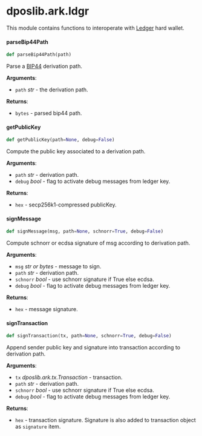 <a id="dposlib.ark.ldgr"></a>

# dposlib.ark.ldgr

This module contains functions to interoperate with [Ledger](
    https://ledger.com
) hard wallet.

<a id="dposlib.ark.ldgr.parseBip44Path"></a>

#### parseBip44Path

```python
def parseBip44Path(path)
```

Parse a [BIP44](
https://github.com/bitcoin/bips/blob/master/bip-0044.mediawiki
) derivation path.

**Arguments**:

- `path` _str_ - the derivation path.
  

**Returns**:

- `bytes` - parsed bip44 path.

<a id="dposlib.ark.ldgr.getPublicKey"></a>

#### getPublicKey

```python
def getPublicKey(path=None, debug=False)
```

Compute the public key associated to a derivation path.

**Arguments**:

- `path` _str_ - derivation path.
- `debug` _bool_ - flag to activate debug messages from ledger key.
  

**Returns**:

- `hex` - secp256k1-compressed publicKey.

<a id="dposlib.ark.ldgr.signMessage"></a>

#### signMessage

```python
def signMessage(msg, path=None, schnorr=True, debug=False)
```

Compute schnorr or ecdsa signature of msg according to derivation path.

**Arguments**:

- `msg` _str or bytes_ - message to sign.
- `path` _str_ - derivation path.
- `schnorr` _bool_ - use schnorr signature if True else ecdsa.
- `debug` _bool_ - flag to activate debug messages from ledger key.
  

**Returns**:

- `hex` - message signature.

<a id="dposlib.ark.ldgr.signTransaction"></a>

#### signTransaction

```python
def signTransaction(tx, path=None, schnorr=True, debug=False)
```

Append sender public key and signature into transaction according to
derivation path.

**Arguments**:

- `tx` _dposlib.ark.tx.Transaction_ - transaction.
- `path` _str_ - derivation path.
- `schnorr` _bool_ - use schnorr signature if True else ecdsa.
- `debug` _bool_ - flag to activate debug messages from ledger key.
  

**Returns**:

- `hex` - transaction signature. Signature is also added to transaction
  object as `signature` item.

